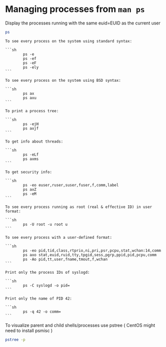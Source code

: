 # Managing processes from `man ps`

Display the processes running with the same euid=EUID as the current user

```sh
ps
```

    To see every process on the system using standard syntax:

    ```sh
            ps -e
            ps -ef
            ps -eF
            ps -ely
    ```

    To see every process on the system using BSD syntax:

    ```sh
            ps ax
            ps axu
    ```

    To print a process tree:

    ```sh
            ps -ejH
            ps axjf
    ```

    To get info about threads:

    ```sh
            ps -eLf
            ps axms
    ```

    To get security info:

    ```sh
            ps -eo euser,ruser,suser,fuser,f,comm,label
            ps axZ
            ps -eM
    ```

    To see every process running as root (real & effective ID) in user format:

    ```sh
            ps -U root -u root u
    ```

    To see every process with a user-defined format:

    ```sh
            ps -eo pid,tid,class,rtprio,ni,pri,psr,pcpu,stat,wchan:14,comm
            ps axo stat,euid,ruid,tty,tpgid,sess,pgrp,ppid,pid,pcpu,comm
            ps -Ao pid,tt,user,fname,tmout,f,wchan
    ```

    Print only the process IDs of syslogd:

    ```sh
            ps -C syslogd -o pid=
    ```

    Print only the name of PID 42:

    ```sh
            ps -q 42 -o comm=
    ```

To visualize parent and child shells/processes use pstree ( CentOS might need to install psmisc )

```sh
pstree -p
```

